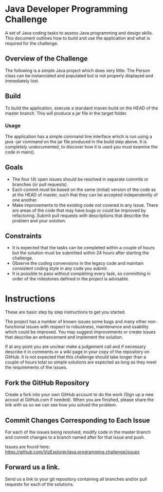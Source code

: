 # Java Developer Programming Challenge
A set of Java coding tasks to assess Java programming and design skills. This document outlines how to build and use the application and what is required for the challenge.

## Overview of the Challenge
The following is a simple Java project which does very little. The Person class can be instanciated and populated but is not properly displayed and immediately lost.

## Build
To build the application, execute a standard maven build on the HEAD of the master branch. This will produce a jar file in the target folder.

### Usage
The application has a simple command line interface which is run using a java -jar command on the jar file produced in the build step above. It is completely undocumented, to discover how it is used you must examine the code in main().

## Goals
* The four (4) open issues should be resolved in separate commits or branches (or pull requests).
* Each commit must be based on the same (initial) version of the code as at the HEAD of master, such that they can be accepted independently of one another.
* Make improvements to the existing code not covered in any issue. There are areas of the code that may have bugs or could be improved by refactoring. Submit pull requests with descriptions that describe the problem and your solution.

## Constraints
* It is expected that the tasks can be completed within a couple of hours but the solution must be submitted within 24 hours after starting the challenge.
* Observe the coding convensions in the legacy code and maintain consistent coding style in any code you submit.
* It is possible to pass without completing every task, so committing in order of the milestones defined in the project is advisable.

# Instructions
These are basic step by step instructions to get you started.

The project has a number of known issues some bugs and many other non-functional issues with respect to robustness, maintenance and usability which could be improved. You may suggest improvements or create issues that describe an enhancement and implement the solution.

If at any point you are unclear make a judgement call and if necessary describe it in comments or a wiki page in your copy of the repository on GitHub. It is not expected that this challenge should take longer than a couple of hours total so simple solutions are expected as long as they meet the requirements of the issues.

## Fork the GitHub Repository
Create a fork into your own GitHub account to do the work (Sign up a new accout at GitHub.com if needed). When you are finished, please share the link with us so we can see how you solved the problem.

## Commit Changes Corresponding to Each Issue
For each of the issues being resolved, modify code in the master branch and commit changes to a branch named after for that issue and push.

Issues are found here:  https://github.com/VizExplorer/java.programming.challenge/issues

## Forward us a link.
Send us a link to your git repository containing all branches and/or pull requests for each of the solutions.

